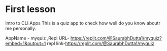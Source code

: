 # First lesson
Intro to CLI Apps This is a quiz app to check how well do you know aboutr me personally.

AppName - myquiz ,Repl URL- https://replit.com/@SaurabhDutta1/myquiz?embed=1&output=1
repl link-https://replit.com/@SaurabhDutta1/myquiz

